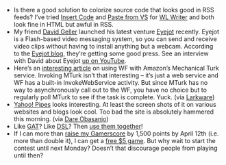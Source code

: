 -   Is there a good solution to colorize source code that looks good in
    RSS feeds? I’ve tried [Insert
    Code](http://gallery.live.com/liveItemDetail.aspx?li=1f57bd9b-a692-4593-9e9e-e2962d9c0eee&l=8)
    and [Paste from
    VS](http://gallery.live.com/liveItemDetail.aspx?li=d8835a5e-28da-4242-82eb-e1a006b083b9&l=8) for
    [WL
    Writer](http://ideas.live.com/programpage.aspx?versionid=4372c8c2-b76f-4d44-aea1-9835b61d8dc1)
    and both look fine in HTML but awful in RSS.
-   My friend [David
    Geller](http://www.whatcounts.com/blog?pid=965AABA79286169C)
    launched his latest venture [Eyejot](http://www.eyejot.com)
    recently. Eyejot is a Flash-based video messaging system, so you can
    send and receive video clips without having to install anything but
    a webcam. According to the [Eyejot blog](http://blog.eyejot.com/),
    they’re getting some good press. See an interview with David about
    Eyejot [up on YouTube](http://www.youtube.com/watch?v=BGMRLMFLdF4).
-   Here’s an [interesting
    article](http://developer.amazonwebservices.com/connect/entry.jspa?entryID=635&ref=featured)
    on using WF with Amazon’s Mechanical Turk service. Invoking MTurk
    isn’t that interesting – it’s just a web service and WF has a
    built-in InvokeWebService activity. But since MTurk has no way to
    asynchronously call out to the WF, you have no choice but to
    regularly poll MTurk to see if the task is complete. Yuck. (via
    [Larkware](http://www.larkware.com/dg7/TheDailyGrind1074.aspx))
-   [Yahoo! Pipes](http://pipes.yahoo.com/) looks interesting. At least
    the screen shots of it on various websites and blogs look cool. Too
    bad the site is absolutely hammered this morning. (via [Dare
    Obasanjo](http://www.25hoursaday.com/weblog/PermaLink.aspx?guid=258d634c-df5e-4420-a986-3e9d87a8f6da))
-   Like
    [GAT](http://msdn2.microsoft.com/en-us/teamsystem/aa718948.aspx)?
    Like [DSL](http://msdn2.microsoft.com/en-us/vstudio/aa718368.aspx)?
    Then [use them
    together](http://msdn2.microsoft.com/en-us/architecture/aa905334.aspx)!
-   If I can more than [raise my
    Gamerscore](http://www.xbox.com/en-US/community/news/2007/0205-xboxrewards.htm)
    by 1,500 points by April 12th (i.e. more than double it), I can get
    a [free \$5 game](http://www.xbox.com/games/contraxboxlivearcade/).
    But why wait to start the contest until next Monday? Doesn’t that
    discourage people from playing until then?

